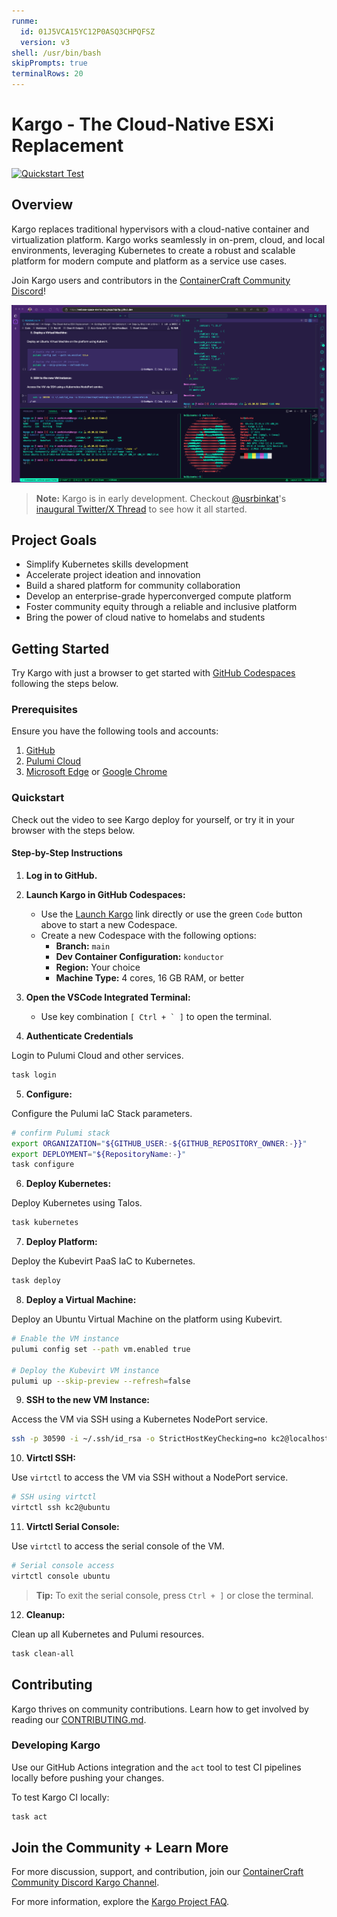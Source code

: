 ```yaml
---
runme:
  id: 01J5VCA15YC12P0ASQ3CHPQFSZ
  version: v3
shell: /usr/bin/bash
skipPrompts: true
terminalRows: 20
---
```


# Kargo - The Cloud-Native ESXi Replacement

[![Quickstart Test](https://github.com/ContainerCraft/Kargo/actions/workflows/readme.yaml/badge.svg)](https://github.com/ContainerCraft/Kargo/actions/workflows/readme.yaml)

## Overview

Kargo replaces traditional hypervisors with a cloud-native container and virtualization platform. Kargo works seamlessly in on-prem, cloud, and local environments, leveraging Kubernetes to create a robust and scalable platform for modern compute and platform as a service use cases.

Join Kargo users and contributors in the [ContainerCraft Community Discord](https://discord.gg/Jb5jgDCksX)!

![Kargo in Konductor Github CodeSpaces Devcontainer](.github/images/kargo-in-codespaces.png?raw=false "Kargo Konductor Codespaces")

> **Note:** Kargo is in early development. Checkout [@usrbinkat](https://twitter.com/usrbinkat)'s [inaugural Twitter/X Thread](https://x.com/usrbinkat/status/1749186949590794551) to see how it all started.

## Project Goals

- Simplify Kubernetes skills development
- Accelerate project ideation and innovation
- Build a shared platform for community collaboration
- Develop an enterprise-grade hyperconverged compute platform
- Foster community equity through a reliable and inclusive platform
- Bring the power of cloud native to homelabs and students

## Getting Started

Try Kargo with just a browser to get started with [GitHub Codespaces](https://github.com/features/codespaces) following the steps below.

### Prerequisites

Ensure you have the following tools and accounts:

1. [GitHub](https://github.com)
2. [Pulumi Cloud](https://app.pulumi.com/signup)
3. [Microsoft Edge](https://www.microsoft.com/en-us/edge) or [Google Chrome](https://www.google.com/chrome)

### Quickstart

Check out the video to see Kargo deploy for yourself, or try it in your browser with the steps below.

#### Step-by-Step Instructions

1. **Log in to GitHub.**
2. **Launch Kargo in GitHub Codespaces:**

   - Use the [Launch Kargo](https://bit.ly/launch-kargo-kubevirt-paas-in-github-codespaces) link directly or use the green `Code` button above to start a new Codespace.
   - Create a new Codespace with the following options:
     - **Branch:** `main`
     - **Dev Container Configuration:** `konductor`
     - **Region:** Your choice
     - **Machine Type:** 4 cores, 16 GB RAM, or better

3. **Open the VSCode Integrated Terminal:**

   - Use key combination `` [ Ctrl + ` ] `` to open the terminal.

4. **Authenticate Credentials**

Login to Pulumi Cloud and other services.

```bash {"id":"01J5VC1KTJBR22WEDNSSGTNAX4","name":"login"}
task login
```

5. **Configure:**

Configure the Pulumi IaC Stack parameters.

```bash {"id":"01J5VC1KTJBR22WEDNSWYBKNQS","name":"configure"}
# confirm Pulumi stack
export ORGANIZATION="${GITHUB_USER:-${GITHUB_REPOSITORY_OWNER:-}}"
export DEPLOYMENT="${RepositoryName:-}"
task configure
```

6. **Deploy Kubernetes:**

Deploy Kubernetes using Talos.

```bash {"excludeFromRunAll":"true","id":"01J5VC1KTJBR22WEDNSX4RHEG2","name":"kubernetes"}
task kubernetes
```

7. **Deploy Platform:**

Deploy the Kubevirt PaaS IaC to Kubernetes.

```bash {"excludeFromRunAll":"true","id":"01J5VC1KTJBR22WEDNSZW7QADA","name":"deploy"}
task deploy
```

8. **Deploy a Virtual Machine:**

Deploy an Ubuntu Virtual Machine on the platform using Kubevirt.

```bash {"excludeFromRunAll":"true","id":"01J5VC1KTJBR22WEDNT2EWEW9Q","name":"vm"}
# Enable the VM instance
pulumi config set --path vm.enabled true

# Deploy the Kubevirt VM instance
pulumi up --skip-preview --refresh=false
```

9. **SSH to the new VM Instance:**

Access the VM via SSH using a Kubernetes NodePort service.

```bash {"excludeFromRunAll":"true","id":"01J5VC1KTJBR22WEDNT3YSQGM0","name":"ssh"}
ssh -p 30590 -i ~/.ssh/id_rsa -o StrictHostKeyChecking=no kc2@localhost screenfetch
```

10. **Virtctl SSH:**

Use `virtctl` to access the VM via SSH without a NodePort service.

```bash {"excludeFromRunAll":"true","id":"01J5VC1KTJBR22WEDNT6VNC5EK","name":"virtctl-ssh"}
# SSH using virtctl
virtctl ssh kc2@ubuntu
```

11. **Virtctl Serial Console:**

Use `virtctl` to access the serial console of the VM.

```bash {"excludeFromRunAll":"true","id":"01J5VC1KTJBR22WEDNT7BDRMAV","name":"virtctl-console"}
# Serial console access
virtctl console ubuntu
```

> **Tip:** To exit the serial console, press `Ctrl + ]` or close the terminal.

12. **Cleanup:**

Clean up all Kubernetes and Pulumi resources.

```bash {"excludeFromRunAll":"true","id":"01J5VC1KTJBR22WEDNT7BDRMAV","name":"clean"}
task clean-all
```

## Contributing

Kargo thrives on community contributions. Learn how to get involved by reading our [CONTRIBUTING.md](https://github.com/ContainerCraft/Kargo/issues/22).

### Developing Kargo

Use our GitHub Actions integration and the `act` tool to test CI pipelines locally before pushing your changes.

To test Kargo CI locally:

```bash {"excludeFromRunAll":"true","id":"01J5VC1KTJBR22WEDNT92WYZEH"}
task act
```

## Join the Community + Learn More

For more discussion, support, and contribution, join our [ContainerCraft Community Discord Kargo Channel](https://discord.gg/Jb5jgDCksX).

For more information, explore the [Kargo Project FAQ](FAQ.md).
